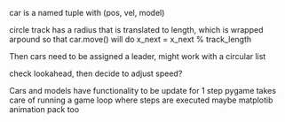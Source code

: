 
car is a named tuple with (pos, vel, model)

circle track has a radius that is translated to length, which is wrapped arpound
so that car.move() will do x_next = x_next % track_length

Then cars need to be assigned a leader, might work with a circular list

check lookahead, then decide to adjust speed?

Cars and models have functionality to be update for 1 step
pygame takes care of running a game loop where steps are executed
maybe matplotib animation pack too
